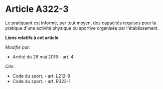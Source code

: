 # Article A322-3

Le pratiquant est informé, par tout moyen, des capacités requises pour la pratique d'une activité physique ou sportive
organisée par l'établissement.

**Liens relatifs à cet article**

_Modifié par_:

  - Arrêté du 26 mai 2016 - art. 4

_Cite_:

  - Code du sport. - art. L212-9
  - Code du sport. - art. R322-1

